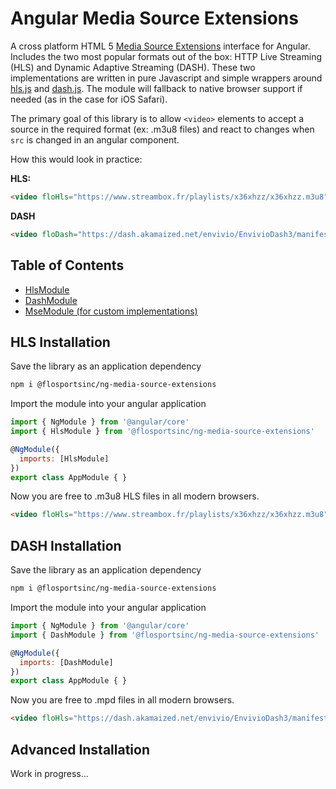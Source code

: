# Angular Media Source Extensions
A cross platform HTML 5 [Media Source Extensions](https://developer.mozilla.org/en-US/docs/Web/API/Media_Source_Extensions_API) interface for Angular. Includes the two most popular formats out of the box: HTTP Live Streaming (HLS) and Dynamic Adaptive Streaming (DASH). These two implementations are written in pure Javascript and simple wrappers around [hls.js](https://github.com/video-dev/hls.js) and [dash.js](https://github.com/Dash-Industry-Forum/dash.js/). The module will fallback to native browser support if needed (as in the case for iOS Safari).

The primary goal of this library is to allow `<video>` elements to accept a source in the required format (ex: .m3u8 files) and react to changes when `src` is changed in an angular component.

How this would look in practice:

__HLS:__
```html
<video floHls="https://www.streambox.fr/playlists/x36xhzz/x36xhzz.m3u8"></video>
```
__DASH__
```html
<video floDash="https://dash.akamaized.net/envivio/EnvivioDash3/manifest.mpd"></video>
```

## Table of Contents

- [HlsModule](/hls#hls-installation)
- [DashModule](/hls#dash-installation)
- [MseModule (for custom implementations)](/hls#advanced-installation)

## HLS Installation
Save the library as an application dependency
```bash
npm i @flosportsinc/ng-media-source-extensions
```

Import the module into your angular application
```js
import { NgModule } from '@angular/core'
import { HlsModule } from '@flosportsinc/ng-media-source-extensions'

@NgModule({
  imports: [HlsModule]
})
export class AppModule { }
```

Now you are free to .m3u8 HLS files in all modern browsers.
```html
<video floHls="https://www.streambox.fr/playlists/x36xhzz/x36xhzz.m3u8"></video>
```

## DASH Installation
Save the library as an application dependency
```bash
npm i @flosportsinc/ng-media-source-extensions
```

Import the module into your angular application
```js
import { NgModule } from '@angular/core'
import { DashModule } from '@flosportsinc/ng-media-source-extensions'

@NgModule({
  imports: [DashModule]
})
export class AppModule { }
```

Now you are free to .mpd files in all modern browsers.
```html
<video floHls="https://dash.akamaized.net/envivio/EnvivioDash3/manifest.mpd"></video>
```


## Advanced Installation
Work in progress...